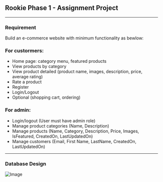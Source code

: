 ## Rookie Phase 1 - Assignment Project 
<hr>

### Requirement 
Build an e-commerce website with minimum functionality as bewlow:

<h3>For custormers: </h3>
<ul>
  <li>Home page: category menu, featured products </li>
  <li>View products by category  </li>
  <li>View product detailed (product name, images, description, price, average rating) </li>
  <li>Rate a product </li>
  <li>Register </li>
  <li>Login/Logout </li>
  <li>Optional (shopping cart, ordering) </li>
</ul>

<h3>For admin: </h3>
<ul>
  <li>Login/logout (User must have admin role) </li>
  <li>Manage product categories (Name, Description) </li>
  <li>Manage products (Name, Category, Description, Price, Images, IsFeatured, CreatedOn, LastUpdatedOn) </li>
  <li>Manage customers (Email, First Name, LastName, CreatedOn, LastUpdatedOn) </li>
</ul>

<hr>

### Database Design

![Image](https://github.com/user-attachments/assets/800d1dcc-351f-4b52-90ae-e0a4260bcac7)
